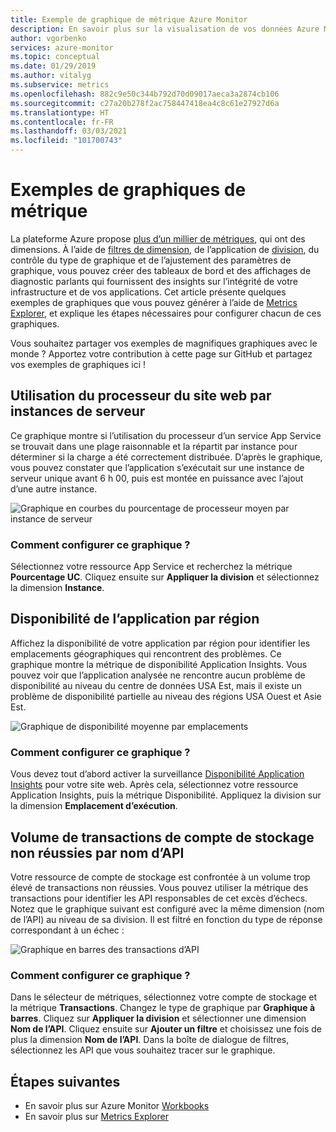 ```yaml
---
title: Exemple de graphique de métrique Azure Monitor
description: En savoir plus sur la visualisation de vos données Azure Monitor.
author: vgorbenko
services: azure-monitor
ms.topic: conceptual
ms.date: 01/29/2019
ms.author: vitalyg
ms.subservice: metrics
ms.openlocfilehash: 882c9e50c344b792d70d09017aeca3a2874cb106
ms.sourcegitcommit: c27a20b278f2ac758447418ea4c8c61e27927d6a
ms.translationtype: HT
ms.contentlocale: fr-FR
ms.lasthandoff: 03/03/2021
ms.locfileid: "101700743"
---
```

# <a name="metric-chart-examples"></a>Exemples de graphiques de métrique 

La plateforme Azure propose [plus d’un millier de métriques](./metrics-supported.md), qui ont des dimensions. À l’aide de [filtres de dimension](./metrics-charts.md), de l’application de [division](./metrics-charts.md), du contrôle du type de graphique et de l’ajustement des paramètres de graphique, vous pouvez créer des tableaux de bord et des affichages de diagnostic parlants qui fournissent des insights sur l’intégrité de votre infrastructure et de vos applications. Cet article présente quelques exemples de graphiques que vous pouvez générer à l’aide de [Metrics Explorer](./metrics-charts.md), et explique les étapes nécessaires pour configurer chacun de ces graphiques.

Vous souhaitez partager vos exemples de magnifiques graphiques avec le monde ? Apportez votre contribution à cette page sur GitHub et partagez vos exemples de graphiques ici !

## <a name="website-cpu-utilization-by-server-instances"></a>Utilisation du processeur du site web par instances de serveur

Ce graphique montre si l’utilisation du processeur d’un service App Service se trouvait dans une plage raisonnable et la répartit par instance pour déterminer si la charge a été correctement distribuée. D’après le graphique, vous pouvez constater que l’application s’exécutait sur une instance de serveur unique avant 6 h 00, puis est montée en puissance avec l’ajout d’une autre instance.

![Graphique en courbes du pourcentage de processeur moyen par instance de serveur](./media/metrics-charts/cpu-by-instance.png)

### <a name="how-to-configure-this-chart"></a>Comment configurer ce graphique ?

Sélectionnez votre ressource App Service et recherchez la métrique **Pourcentage UC**. Cliquez ensuite sur **Appliquer la division** et sélectionnez la dimension **Instance**.

## <a name="application-availability-by-region"></a>Disponibilité de l’application par région

Affichez la disponibilité de votre application par région pour identifier les emplacements géographiques qui rencontrent des problèmes. Ce graphique montre la métrique de disponibilité Application Insights. Vous pouvez voir que l’application analysée ne rencontre aucun problème de disponibilité au niveau du centre de données USA Est, mais il existe un problème de disponibilité partielle au niveau des régions USA Ouest et Asie Est.

![Graphique de disponibilité moyenne par emplacements](./media/metrics-charts/availability-by-location.png)

### <a name="how-to-configure-this-chart"></a>Comment configurer ce graphique ?

Vous devez tout d’abord activer la surveillance [Disponibilité Application Insights](../app/monitor-web-app-availability.md) pour votre site web. Après cela, sélectionnez votre ressource Application Insights, puis la métrique Disponibilité. Appliquez la division sur la dimension **Emplacement d’exécution**.

## <a name="volume-of-failed-storage-account-transactions-by-api-name"></a>Volume de transactions de compte de stockage non réussies par nom d’API

Votre ressource de compte de stockage est confrontée à un volume trop élevé de transactions non réussies. Vous pouvez utiliser la métrique des transactions pour identifier les API responsables de cet excès d’échecs. Notez que le graphique suivant est configuré avec la même dimension (nom de l’API) au niveau de sa division. Il est filtré en fonction du type de réponse correspondant à un échec :

![Graphique en barres des transactions d’API](./media/metrics-charts/split-and-filter-example.png)

### <a name="how-to-configure-this-chart"></a>Comment configurer ce graphique ?

Dans le sélecteur de métriques, sélectionnez votre compte de stockage et la métrique **Transactions**. Changez le type de graphique par **Graphique à barres**. Cliquez sur **Appliquer la division** et sélectionner une dimension **Nom de l’API**. Cliquez ensuite sur **Ajouter un filtre** et choisissez une fois de plus la dimension **Nom de l’API**. Dans la boîte de dialogue de filtres, sélectionnez les API que vous souhaitez tracer sur le graphique.

## <a name="next-steps"></a>Étapes suivantes

* En savoir plus sur Azure Monitor [Workbooks](../visualize/workbooks-overview.md)
* En savoir plus sur [Metrics Explorer](metrics-charts.md)